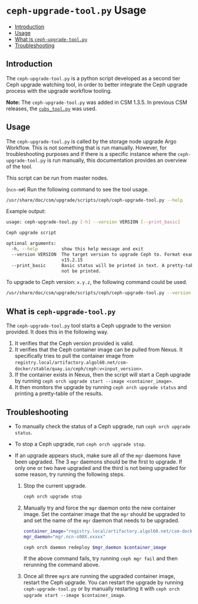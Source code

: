 # `ceph-upgrade-tool.py` Usage

* [Introduction](#introduction)
* [Usage](#usage)
* [What is `ceph-upgrade-tool.py`](#what-is-ceph-upgrade-toolpy)
* [Troubleshooting](#troubleshooting)

## Introduction

The `ceph-upgrade-tool.py` is a python script developed as a second tier Ceph upgrade watching tool, in order to better integrate the Ceph upgrade process with the upgrade workflow tooling.

**Note:** The `ceph-upgrade-tool.py` was added in CSM 1.3.5. In previous CSM releases, the [`cubs_tool.py`](Cubs_tool_Usage.md) was used.

## Usage

The `ceph-upgrade-tool.py` is called by the storage node upgrade Argo Workflow. This is not something that is run manually.
However, for troubleshooting purposes and if there is a specific instance where the `ceph-upgrade-tool.py` is run manually, this documentation provides an overview of the tool.

This script can be run from master nodes.

(`ncn-m#`) Run the following command to see the tool usage.

```bash
/usr/share/doc/csm/upgrade/scripts/ceph/ceph-upgrade-tool.py --help
```

Example output:

```bash
usage: ceph-upgrade-tool.py [-h] --version VERSION [--print_basic]

Ceph upgrade script

optional arguments:
  -h, --help         show this help message and exit
  --version VERSION  The target version to upgrade Ceph to. Format example
                     v15.2.15
  --print_basic      Basic status will be printed in text. A pretty-table will
                     not be printed.
```

To upgrade to Ceph version: `x.y.z`, the following command could be used.

```bash
/usr/share/doc/csm/upgrade/scripts/ceph/ceph-upgrade-tool.py --version "x.y.z"
```

## What is `ceph-upgrade-tool.py`

The `ceph-upgrade-tool.py` tool starts a Ceph upgrade to the version provided. It does this in the following way.

1. It verifies that the Ceph version provided is valid.
1. It verifies that the Ceph container image can be pulled from Nexus. It specifically tries to pull the container image from `registry.local/artifactory.algol60.net/csm-docker/stable/quay.io/ceph/ceph:v<input_version>`.
1. If the container exists in Nexus, then the script will start a Ceph upgrade by running `ceph orch upgrade start --image <container_image>`.
1. It then monitors the upgrade by running `ceph orch upgrade status` and printing a pretty-table of the results.

## Troubleshooting

* To manually check the status of a Ceph upgrade, run `ceph orch upgrade status`.
* To stop a Ceph upgrade, run `ceph orch upgrade stop`.
* If an upgrade appears stuck, make sure all of the `mgr` daemons have been upgraded. The 3 `mgr` daemons should be the first to upgrade. If only one or two have upgraded and the third is not being upgraded for some reason, try running the following steps.

    1. Stop the current upgrade.

        ```bash
        ceph orch upgrade stop
        ```

    2. Manually try and force the `mgr` daemon onto the new container image. Set the container image that the `mgr` should be upgraded to and set the name of the `mgr` daemon that needs to be upgraded.

        ```bash
        container_image="registry.local/artifactory.algol60.net/csm-docker/stable/quay.io/ceph/ceph:v<version>"
        mgr_daemon="mgr.ncn-s00X.xxxxx"
        ```

        ```bash
        ceph orch daemon redeploy $mgr_daemon $container_image
        ```

        If the above command fails, try running `ceph mgr fail` and then rerunning the command above.

    3. Once all three `mgr`s are running the upgraded container image, restart the Ceph upgrade.
    You can restart the upgrade by running `ceph-upgrade-tool.py` or by manually restarting it with `ceph orch upgrade start --image $container_image`.

